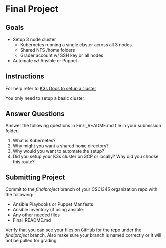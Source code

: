 # Final Project

## Goals

* Setup 3 node cluster
    * Kubernetes running a single cluster across all 3 nodes.
    * Shared NFS /home folders
    * Grader account w/ SSH key on all nodes
* Automate w/ Ansible or Puppet

## Instructions

For help refer to [K3s Docs to setup a cluster](https://docs.k3s.io/installation)

You only need to setup a basic cluster.

## Answer Questions

Answer the following questions in Final_README.md file in your submission folder.

1. What is Kubernetes?
2. Why might you want a shared home directory?
3. Why would you want to automate the setup?
4. Did you setup your K3s cluster on GCP or locally? Why did you choose this route?

## Submitting Project

Commit to the *finalproject* branch of your CSCI345 organization repo with the following:

* Ansible Playbooks or Puppet Manifests
* Ansible Inventory (if using ansible)
* Any other needed files
* Final_README.md

Verify that you can see your files on GitHub for the repo under the *finalproject* branch. Also make sure your branch is named correctly or it will not be pulled for grading.
